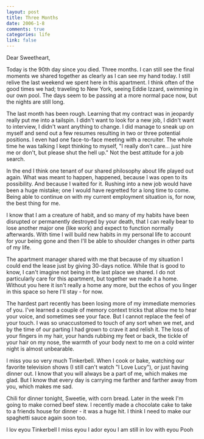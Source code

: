 ```yaml
--- 
layout: post
title: Three Months
date: 2006-1-8
comments: true
categories: life
link: false
---
```

Dear Sweetheart,

Today is the 90th day since you died. Three months. I can still see the final moments we shared together as clearly as I can see my hand today. I still relive the last weekend we spent here in this apartment. I think often of the good times we had; traveling to New York, seeing Eddie Izzard, swimming in our own pool. The days seem to be passing at a more normal pace now, but the nights are still long.

The last month has been rough. Learning that my contract was in jeopardy really put me into a tailspin. I didn't want to look for a new job, I didn't want to interview, I didn't want anything to change. I did manage to sneak up on myself and send out a few resumes resulting in two or three potential positions. I even had one face-to-face meeting with a recruiter. The whole time he was talking I kept thinking to myself, "I really don't care... just hire me or don't, but please shut the hell up." Not the best attitude for a job search.

In the end I think one tenant of our shared philosophy about life played out again. What was meant to happen, happened, because I was open to its possibility. And because I waited for it. Rushing into a new job would have been a huge mistake; one I would have regretted for a long time to come. Being able to continue on with my current employment situation is, for now, the best thing for me.

I know that I am a creature of habit, and so many of my habits have been disrupted or permanently destroyed by your death, that I can really bear to lose another major one (like work) and expect to function normally afterwards. With time I will build new habits in my personal life to account for your being gone and then I'll be able to shoulder changes in other parts of my life.

The apartment manager shared with me that because of my situation I could end the lease just by giving 30-days notice. While that is good to know, I can't imagine not being in the last place we shared. I do not particularly care for this apartment, but together we made it a home. Without you here it isn't really a home any more, but the echos of you linger in this space so here I'll stay - for now.

The hardest part recently has been losing more of my immediate memories of you. I've learned a couple of memory context tricks that allow me to hear your voice, and sometimes see your face. But I cannot replace the feel of your touch. I was so unaccustomed to touch of any sort when we met, and by the time of our parting I had grown to crave it and relish it. The loss of your fingers in my hair, your hands rubbing my feet or back, the tickle of your hair on my nose, the warmth of your body next to me on a cold winter night is almost unbearable.

I miss you so very much Tinkerbell. When I cook or bake, watching our favorite television shows (I still can't watch "I Love Lucy"), or just having dinner out. I know that you will always be a part of me, which makes me glad. But I know that every day is carrying me farther and farther away from you, which makes me sad.

Chili for dinner tonight, Sweetie, with corn bread. Later in the week I'm going to make corned beef stew. I recently made a chocolate cake to take to a friends house for dinner - it was a huge hit. I think I need to make our spaghetti sauce again soon too.

I lov eyou Tinkerbell
I miss eyou
I ador eyou
I am still in lov with eyou
Pooh
